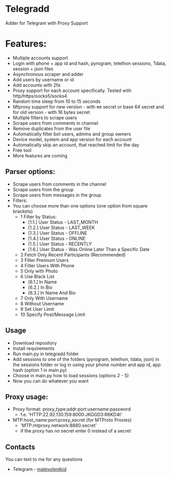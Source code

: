 # Telegradd

Adder for Telegram with Proxy Support

# Features: 
- Multiple accounts support
- Login with phone + app id and hash, pyrogram, telethon sessions, Tdata, session + json files
- Asynchronous scraper and adder
- Add users by username or id
- Add accounts with 2fa
- Proxy support for each account specifically. Tested with http/https/socks5/socks4
- Random time sleep from 10 to 15 seconds
- Mtproxy support for new version - with ee secret or base 64 secret and for old version - with 16 bytes secret
- Multiple filters to scrape users 
- Scrape users from comments in channel
- Remove duplicates from the user file
- Automatically filter bot users, admins and group owners
- Device model, system and app version for each account
- Automatically skip an account, that reached limit for the day
- Free tool
- More features are coming

## Parser options:
- Scrape users from comments in the channel
- Scrape users from the group
- Scrape users from messages in the group
- Filters:
- You can choose more than one options (one option from square brackets)
  - 1 Filter by Status:
    - [1.1.] User Status - LAST_MONTH
    - [1.2.] User Status - LAST_WEEK
    - [1.3.] User Status - OFFLINE
    - [1.4.] User Status - ONLINE
    - [1.5.] User Status - RECENTLY
    - [1.6.] User Status - Was Online Later Than a Specific Date
  - 2 Fetch Only Recent Participants (Recommended)
  - 3 Filter Premium Users
  - 4 Filter Users With Phone 
  - 5 Only with Photo
  - 6 Use Black List
    - [6.1.] In Name
    - [6.2.] In Bio
    - [6.3.] In Name And Bio
  - 7 Only With Username
  - 8 Without Username
  - 9 Set User Limit 
  - 10 Specify Post/Message Limit

## Usage 
- Download repository
- Install requirements
- Run main.py in telegradd folder
- Add sessions to one of the folders (pyrogram, telethon, tdata, json) in the sessions folder or log in using your phone number and app id, app hash (option 1 in main.py)
- Choose in main.py how to load sessions (options 2 - 5)
- Now you can do whatever you want

## Proxy usage:
- Proxy format: proxy_type:addr:port:username:password 
  - f.e. 'HTTP:22.92.130.159:8000:JKGGD3:R6KD4t' 
- MTP:host_name:port:proxy_secret (for MTProto Proxies)
  - 'MTP:mtproxy.network:8880:secret' 
  - if the proxy has no secret enter 0 instead of a secret

## Contacts
You can text to me for any questions
* Telegram - [malevolentkid](https://t.me//malevolentkid)

